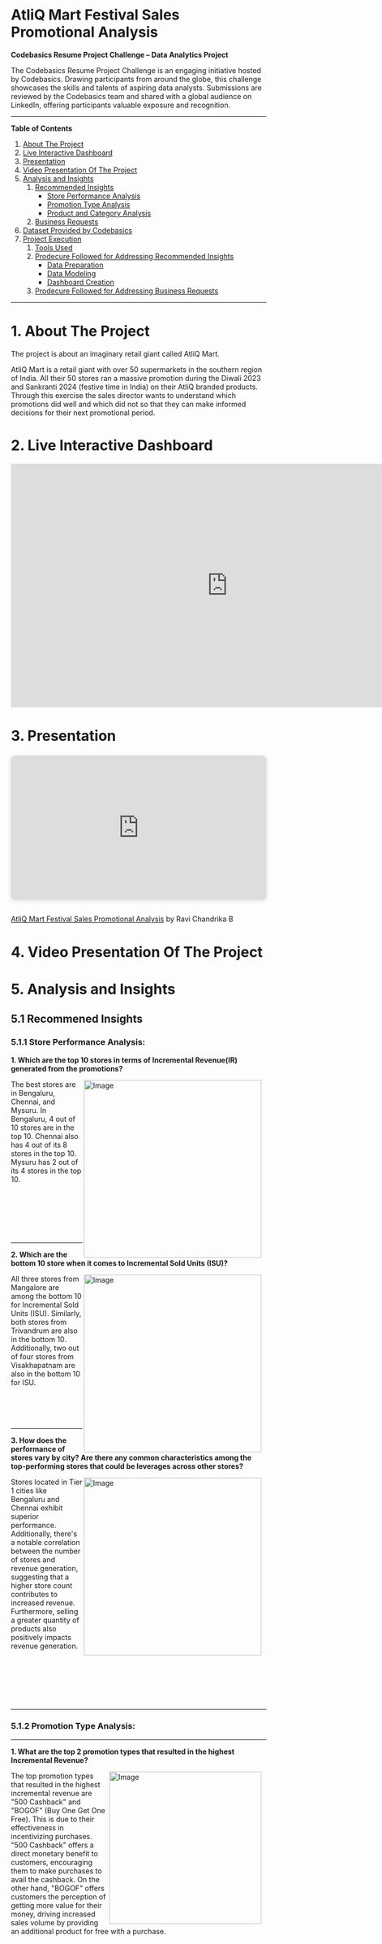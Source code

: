 # AtliQ Mart Festival Sales Promotional Analysis

**Codebasics Resume Project Challenge – Data Analytics Project**

The Codebasics Resume Project Challenge is an engaging initiative hosted by Codebasics. Drawing participants from around the globe, this challenge showcases the skills and talents of aspiring data analysts. Submissions are reviewed by the Codebasics team and shared with a global audience on LinkedIn, offering participants valuable exposure and recognition.

---
**Table of Contents**

1. [About The Project](#1-about-the-project)
2. [Live Interactive Dashboard](#2-live-interactive-dashboard)
3. [Presentation](#3-presentation)
4. [Video Presentation Of The Project](#4-video-presentation-of-the-project)
5. [Analysis and Insights](#5-analysis-and-insights)
    1. [Recommended Insights](#51-recommened-insights)
        - [Store Performance Analysis](#511-store-performance-analysis)
        - [Promotion Type Analysis](#512-promotion-type-analysis)
        - [Product and Category Analysis](#513-product-and-category-analysis)
    2. [Business Requests](#52-business-requests)
6. [Dataset Provided by Codebasics](#6-dataset-provided-by-codebasics)
7. [Project Execution](#7-project-execution)
    1. [Tools Used](#71-tools-used)
    2. [Prodecure Followed for Addressing Recommended Insights](#72-prodecure-followed-for-addressing-recommended-insights)
        - [Data Preparation](#721-data-preparation)
        - [Data Modeling](#722-data-modeling)
        - [Dashboard Creation](#723-dashboard-creation)
    3. [Prodecure Followed for Addressing Business Requests](#73-prodecure-followed-for-addressing-business-requests)

---

# 1. About The Project
The project is about an imaginary retail giant called AtliQ Mart.

AtliQ Mart is a retail giant with over 50 supermarkets in the southern region of India. All their 50 stores ran a massive promotion during the Diwali 2023 and Sankranti 2024 (festive time in India) on their AtliQ branded products. <br>Through this exercise the sales director wants to understand which promotions did well and which did not so that they can make informed decisions for their next promotional period. <br>

# 2. Live Interactive Dashboard

<iframe title="AtliQ_Mart_Festival_Sales_Promotional_Analysis" width="854" height="480" src="https://app.powerbi.com/view?r=eyJrIjoiMzAxMDYyMDUtMzZmYS00ODdiLWEwYjQtMDg0MWM1Mjg4Y2E5IiwidCI6ImRmODY3OWNkLWE4MGUtNDVkOC05OWFjLWM4M2VkN2ZmOTVhMCJ9&pageName=ReportSection52cd1bc4e9fbeb1610fb" frameborder="0" allowFullScreen="true"></iframe>

# 3. Presentation

<div style="position: relative; width: 100%; height: 0; padding-top: 56.2500%;
 padding-bottom: 0; box-shadow: 0 2px 8px 0 rgba(63,69,81,0.16); margin-top: 1.6em; margin-bottom: 0.9em; overflow: hidden;
 border-radius: 8px; will-change: transform;">
  <iframe loading="lazy" style="position: absolute; width: 100%; height: 100%; top: 0; left: 0; border: none; padding: 0;margin: 0;"
    src="https:&#x2F;&#x2F;www.canva.com&#x2F;design&#x2F;DAF-Yua7_SE&#x2F;I8Hj8V3eiAF44nwZukEw4Q&#x2F;view?embed" allowfullscreen="allowfullscreen" allow="fullscreen">
  </iframe>
</div><br>
<a href="link" target="_blank" rel="noopener">AtliQ Mart  Festival Sales Promotional Analysis</a> by Ravi Chandrika B

#  4. Video Presentation Of The Project

# 5. Analysis and Insights

## 5.1 Recommened Insights

### 5.1.1 Store Performance Analysis:<br>
**1. Which are the top 10 stores in terms of Incremental Revenue(IR) generated from the promotions?**<br>

<img align="right" src="https://raw.githubusercontent.com/RAVI-CHANDRIKA-05/CODEBASICS_CHALLENGE9/main/images/top10store_incrementalrevenue.JPG" alt="Image" style="width: 350px; height: auto; margin-right: 10px;">
The best stores are in Bengaluru, Chennai, and Mysuru. In Bengaluru, 4 out of 10 stores are in the top 10. Chennai also has 4 out of its 8 stores in the top 10. Mysuru has 2 out of its 4 stores in the top 10.
<br><br><br><br><br><br><br>

*******************************************

**2. Which are the bottom 10 store when it comes to Incremental Sold Units (ISU)?**<br>

<img align="right" src="https://raw.githubusercontent.com/RAVI-CHANDRIKA-05/CODEBASICS_CHALLENGE9/main/images/bottom10stores_isu.JPG" alt="Image" style="width: 350px; height: auto; margin-right: 10px;">
All three stores from Mangalore are among the bottom 10 for Incremental Sold Units (ISU). Similarly, both stores from Trivandrum are also in the bottom 10. Additionally, two out of four stores from Visakhapatnam are also in the bottom 10 for ISU.
<br><br><br><br><br>

*******************************************

**3. How does the performance of stores vary by city? Are there any common characteristics among the top-performing stores that could be leverages across other stores?**<br>

<img align="right" src="https://raw.githubusercontent.com/RAVI-CHANDRIKA-05/CODEBASICS_CHALLENGE9/main/images/citywise.JPG" alt="Image" style="width: 350px; height: auto; margin-right: 10px;">
Stores located in Tier 1 cities like Bengaluru and Chennai exhibit superior performance. Additionally, there's a notable correlation between the number of stores and revenue generation, suggesting that a higher store count contributes to increased revenue. Furthermore, selling a greater quantity of products also positively impacts revenue generation.
<br><br><br><br><br><br><br>

*******************************************

### 5.1.2 Promotion Type Analysis:<br>
*******************************************

**1. What are the top 2 promotion types that resulted in the highest Incremental Revenue?**<br>

<img align="right" src="https://raw.githubusercontent.com/RAVI-CHANDRIKA-05/CODEBASICS_CHALLENGE9/main/images/promotype_top2.JPG" alt="Image" style="width: 300px; height: auto; margin-right: 10px;">
The top promotion types that resulted in the highest incremental revenue are "500 Cashback" and "BOGOF" (Buy One Get One Free). This is due to their effectiveness in incentivizing purchases. "500 Cashback" offers a direct monetary benefit to customers, encouraging them to make purchases to avail the cashback. On the other hand, "BOGOF" offers customers the perception of getting more value for their money, driving increased sales volume by providing an additional product for free with a purchase.
<br><br><br><br><br><br><br><br><br>

*******************************************

**2. What are the bottom 2 promotion types in terms of their impact on Incremental Sold Units?**<br>

<img align="right" src="https://raw.githubusercontent.com/RAVI-CHANDRIKA-05/CODEBASICS_CHALLENGE9/main/images/bottom2_promotype.JPG" alt="Image" style="width: 300px; height: auto; margin-right: 10px;">
"25% off" and "50% off" promotion types are among the least effective in terms of driving incremental sold units. These promotions may be less effective in driving incremental sales due to their reliance solely on price reduction, potentially leading to perceptions of lower product value. 
<br><br><br><br>

*******************************************

**3. Is there any significance difference in the performance of discount -based promotions versus BOGOF (Buy One Get One Free) or cashback promotions?**<br>

<img align="right" src="https://raw.githubusercontent.com/RAVI-CHANDRIKA-05/CODEBASICS_CHALLENGE9/main/images/isu_vs_ir.JPG" alt="Image" style="width: 300px; height: auto; margin-right: 10px;">
500 Cashback and BOGOF promotions have outperformed discount-based offers, likely due to their perceived value addition beyond mere price reduction. By providing tangible benefits like cash returns or free items, these promotions effectively incentivize purchases and attract customers, thereby driving sales and enhancing revenue.
<br><br><br><br><br><br>

*******************************************

**4. Which promotions strike the best balance between Incremental Sold Units and maintaining healthy margins?**<br>

<img align="right" src="https://raw.githubusercontent.com/RAVI-CHANDRIKA-05/CODEBASICS_CHALLENGE9/main/images/isu_vs_ir.JPG" alt="Image" style="width: 300px; height: auto; margin-right: 10px;">
500 cashback promotion strikes the best balance between Incremental Sold Units and maintaining healthy margins. It offers a direct monetary benefit to customers, incentivizing purchases without requiring them to buy multiple items or wait for a discount. This immediate cashback appeal can attract more customers and lead to higher sales volume while still maintaining healthy profit margins.
<br><br><br><br><br><br>

*******************************************

### 5.1.3 Product and Category Analysis:<br>
*******************************************

**1. Which product categories saw the most significant lift in sales from the promotions?**<br>

<img align="right" src="https://raw.githubusercontent.com/RAVI-CHANDRIKA-05/CODEBASICS_CHALLENGE9/main/images/sales_lift_cat.JPG" alt="Image" style="width: 300px; height: auto; margin-right: 10px;">
The home appliance, combo 1, and home care categories experienced the most significant increase in sales as a result of the promotions. 
<br><br><br><br><br><br><br><br>

*******************************************

**2. Are there specific products that respond exceptionally well or poorly to promotions?**<br>

<img src="https://raw.githubusercontent.com/RAVI-CHANDRIKA-05/CODEBASICS_CHALLENGE9/main/images/products_ha_prr.JPG" alt="Image" style="width: 500px; height: auto; margin-right: 10px;"><br><br>
<img src="https://raw.githubusercontent.com/RAVI-CHANDRIKA-05/CODEBASICS_CHALLENGE9/main/images/products_combo_prr.JPG" alt="Image" style="width: 500px; height: auto; margin-right: 10px;"><br><br>
<img src="https://raw.githubusercontent.com/RAVI-CHANDRIKA-05/CODEBASICS_CHALLENGE9/main/images/products_pc_prr.JPG" alt="Image" style="width: 500px; height: auto; margin-right: 10px;"><br><br>
Yes, certain products respond exceptionally well or poorly to promotions. For example, products like the waterproof immersion rod, high glo 15w LED bulb, and home essentials 8-product combo performed exceptionally well during the promotions. On the other hand, products belonging to the personal care category did not perform that well. This indicates that the effectiveness of promotions can vary significantly depending on the product category and the specific products being promoted.
<br><br><br>

*******************************************

**3. What is the correlation between product categoy and promotion type effectiveness?**<br>

<img align="right" src="https://raw.githubusercontent.com/RAVI-CHANDRIKA-05/CODEBASICS_CHALLENGE9/main/images/prod_cate_effectivenss.JPG" alt="Image" style="width: 300px; height: auto; margin-right: 10px;">
Certain product categories, such as home appliances, home care, grocery, and staples, performed well in BOGOF promotions, indicating that this promotion type was effective in driving sales within these categories. Conversely, personal care products did not perform well, even with a 25% discount offer. 
<br><br><br><br><br><br><br><br>

*******************************************

## 5.2 Business Requests

**1. Provide a list of products with base price greater than 500 and that are featured in promo type of 'BOGOF' (Buy One Get One Free).**

<img src="https://raw.githubusercontent.com/RAVI-CHANDRIKA-05/CODEBASICS_CHALLENGE9/main/images/product_name.JPG" alt="image" /> <br>
Atliq_Double_Bedsheet_set and Atliq_waterproof_Immersion_Rod are the two products with base price greater than 500 which are featured under BOGOF (Buy One Get One Free) promo type.<br>

~~~~sql
SELECT DISTINCT(p.product_name), e.base_price
 FROM fact_events e
JOIN dim_products p
ON p.product_code = e.product_code
WHERE e.base_price >500 
AND e.promo_type = 'BOGOF';
~~~~
<br><br>

*******************************************

**2. Generate a report that provides an overview of the number of stores in each city.**

<img align="right" src="https://raw.githubusercontent.com/RAVI-CHANDRIKA-05/CODEBASICS_CHALLENGE9/main/images/city_store.JPG" alt="image" /><br>
In terms of store count, Bengaluru leads with 10 stores, followed by Chennai with 8 stores, and Hyderabad with 7 stores.<br>

~~~~sql
SELECT city AS City, COUNT(DISTINCT(store_id)) AS Store_Count
FROM dim_stores
GROUP BY city
ORDER BY  COUNT(DISTINCT(store_id)) DESC;
~~~~
<br><br>

*******************************************

**3. Generate a report that displays each campaign alogn with the total revenue generated before and after the campaign?**

<img src="https://raw.githubusercontent.com/RAVI-CHANDRIKA-05/CODEBASICS_CHALLENGE9/main/images/campaign_name.JPG" alt="image" /><br>
Diwali campaign generated the highest incremental revenue at 114.25 million, while the Sankranthi campaign yielded 72.20 million.<br>

~~~~sql
-- For the purpose of convenience I have changed the column names as below.
ALTER TABLE fact_events
RENAME COLUMN `quantity_sold(before_promo)` TO quantity_sold_before_promo;

ALTER TABLE fact_events
RENAME COLUMN `quantity_sold(after_promo)` TO quantity_sold_after_promo;
~~~~

~~~~sql
-- Adds a new column Total_Quantity_After_promo to the fact_events table.
-- Populates it with the calculated values based on the given condition.
ALTER TABLE fact_events
ADD Total_Quantity_After_promo INT; -- Assuming Total_Quantity_After_promo is an integer value

UPDATE fact_events
SET Total_Quantity_After_promo = 
    CASE 
        WHEN promo_type = 'BOGOF' THEN quantity_sold_after_promo * 2
        ELSE quantity_sold_after_promo
    END;
~~~~

~~~~sql
WITH REVENUE AS(
SELECT 
    c.campaign_name,
    ROUND(SUM(e.base_price * e.quantity_sold_before_promo) / 1000000,2) AS 'Before_Campaign_Total_Revenue_Million',
    ROUND(
		SUM(
			CASE 
				WHEN e.promo_type = '25% OFF' THEN (e.base_price * e.Total_Quantity_After_promo) * 0.75
				WHEN e.promo_type = '33% OFF' THEN (e.base_price * e.Total_Quantity_After_promo) * 0.67
				WHEN e.promo_type = '50% OFF' THEN (e.base_price * e.Total_Quantity_After_promo) * 0.50
				WHEN e.promo_type = '500 Cashback' THEN (e.base_price * e.Total_Quantity_After_promo) - 500
				WHEN e.promo_type = 'BOGOF' THEN (e.base_price * (e.Total_Quantity_After_promo)) * 0.5
				ELSE 0
			END
		) / 1000000,2) AS 'After_Campaign_Total_Revenue_Million'
FROM fact_events e
JOIN dim_campaigns c
ON e.campaign_id = c.campaign_id
GROUP BY c.campaign_name
)
SELECT *, After_Campaign_Total_Revenue_Million - Before_Campaign_Total_Revenue_Million AS Incremental_Revenue_Million
FROM REVENUE;
~~~~
<br><br>

*******************************************

**4. Produce a Report that calculates the Incremental Sold Quantity (ISU%) for each category during the diwali campaign. Additionally, provide rankings for the categories based on their ISU%.**

<img src="https://raw.githubusercontent.com/RAVI-CHANDRIKA-05/CODEBASICS_CHALLENGE9/main/images/category.JPG" alt="image" /><br>
Home Appliances category exhibits the highest ISU% increase, followed by the Home Care and Combo1 categories. Notably, there is a remarkable 588% ISU% surge in the Home Appliances category, while Home Care is at 203.14%, Combo1 follows closely behind with a 202.36% increase.<br>

~~~~sql
WITH Diwali_Campaign AS (
    SELECT 
        p.category,
        SUM(e.Total_Quantity_After_promo) AS total_quantity_sold_after_promo
    FROM fact_events e
    JOIN dim_campaigns c
    ON e.campaign_id = c.campaign_id
    JOIN dim_products p
    ON e.product_code = p.product_code
    WHERE c.campaign_name = 'Diwali'
    GROUP BY p.category
),
Total_Sold_Before AS (
    SELECT 
        p.category,
        SUM(e.quantity_sold_before_promo) AS total_quantity_sold_before_promo
    FROM fact_events e
    JOIN dim_campaigns c
    ON e.campaign_id = c.campaign_id
	JOIN dim_products p
    ON e.product_code = p.product_code
	WHERE c.campaign_name = 'Diwali'
    GROUP BY p.category
)
SELECT 
    tsb.category,
    ROUND(((dc.total_quantity_sold_after_promo - tsb.total_quantity_sold_before_promo) * 100) / tsb.total_quantity_sold_before_promo,2) AS ISU_percentage,
    RANK() OVER (ORDER BY 
					ROUND(((dc.total_quantity_sold_after_promo - tsb.total_quantity_sold_before_promo) * 100) / tsb.total_quantity_sold_before_promo,2)
				DESC) AS Rank_Order
FROM Diwali_Campaign dc
JOIN Total_Sold_Before tsb
ON dc.category = tsb.category;
~~~~
<br><br>

*******************************************

**5. Create a report featuring the Top 5 products, ranked by Incremental Revenue Percentage (IR%), across all campaigns.** 

<img src="https://raw.githubusercontent.com/RAVI-CHANDRIKA-05/CODEBASICS_CHALLENGE9/main/images/products.JPG" alt="image" /><br>
Atlique_waterproof_Immersion_Rod leads with an IR% of 266.19%, closely followed by Atliq_High_Glo_15W_LED_Bulb with an IR% of 262.98%.
Atliq_Double_Bedsheet_Set, Atliq_Curtains, Atliq_Home_Essential_8_Product_Combo made significant contribution to revenue generation.<br>

~~~~sql
WITH Total_Revenue AS (
    SELECT 
        p.product_name,
        p.category,
        SUM(e.base_price * e.quantity_sold_before_promo) AS 'Before_Campaign_Total_Revenue',
		SUM(
			CASE 
				WHEN e.promo_type = '25% OFF' THEN (e.base_price * e.Total_Quantity_After_promo) * 0.75
				WHEN e.promo_type = '33% OFF' THEN (e.base_price * e.Total_Quantity_After_promo) * 0.67
				WHEN e.promo_type = '50% OFF' THEN (e.base_price * e.Total_Quantity_After_promo) * 0.50
				WHEN e.promo_type = '500 Cashback' THEN (e.base_price * e.Total_Quantity_After_promo) - 500
				WHEN e.promo_type = 'BOGOF' THEN (e.base_price * (e.Total_Quantity_After_promo)) * 0.5
				ELSE 0
			END
		) AS 'After_Campaign_Total_Revenue'
    FROM fact_events e
	JOIN dim_products p
    ON e.product_code = p.product_code
    GROUP BY p.product_name, p.category
)
SELECT 
    product_name,
    category,
    ROUND(((After_Campaign_Total_Revenue - Before_Campaign_Total_Revenue)* 100 / Before_Campaign_Total_Revenue) ,2) AS IR_percentage
FROM Total_Revenue
ORDER BY ROUND(((After_Campaign_Total_Revenue - Before_Campaign_Total_Revenue)* 100 / Before_Campaign_Total_Revenue) ,2) DESC
LIMIT 5;
~~~~
<br><br>

*******************************************

# 6. Dataset Provided by Codebasics:
**Thanks to Codebasics for providing this wonderful challenge.**<br>
Here is the link to this challenge: [CodeBasics Resume Project Challenge](https://codebasics.io/challenge/codebasics-resume-project-challenge)

**Team provided 4 CSV files. Below is information regarding the columns described in the CSV files:**
1. dim_campaigns
2. dim_products
3. dim_stores
4. fact_events


## 6.1 Column Description for dim_campaigns:
- campaign_id: Unique identifier for each promotional campaign.
- campaign_name: Descriptive name of the campaign (e.g., Diwali, Sankranti).
- start_date: The date on which the campaign begins, formatted as DD-MM-YYYY.
- end_date: The date on which the campaign ends, formatted as DD-MM-YYYY.


*******************************************


## 6.2 Column Description for dim_products:
- product_code: Unique code assigned to each product for identification.
- product_name: The full name of the product, including brand and specifics (e.g., quantity, size).
- category: The classification of the product into broader categories such as Grocery & Staples, Home Care, Personal Care, Home Appliances, etc.


*******************************************



## 6.3 Column Description for dim_stores:
- store_id: Unique code identifying each store location.
- city: The city where the store is located, indicating the geographical market.


*******************************************



## 6.4 Column Description for fact_events:
- event_id: Unique identifier for each sales event.
- store_id: Refers to the store where the event took place, linked to the dim_stores table.
- campaign_id: Indicates the campaign under which the event was recorded, linked to the dim_campaigns table.
- product_code: The code of the product involved in the sales event, linked to the dim_products table.
- base_price: The standard price of the product before any promotional discount.
- promo_type: The type of promotion applied (e.g., percentage discount, BOGOF(Buy One Get One Free), cashback).
- quantity_sold(before_promo): The number of units sold in the week immediately preceding the start of the campaign, serving as a baseline for comparison with promotional sales.
- quantity_sold(after_promo): The quantity of the product sold after the promotion was applied.


*******************************************

# 7. Project Execution:

## 7.1 Tools Used:

MySQL to find answers to business questions.
Power BI for data visualization and dashboard creation.
Excel for data preprocessing and transformation.

## 7.2 Prodecure Followed for Addressing Recommended Insights:

### 7.2.1 Data Preparation:

* Imported the extracted data (csv file) into Excel for initial preprocessing.
* Cleaned and transformed the data as needed, ensuring consistency and accuracy.
* Added Tier column to cities for extra input.

Note: A database named `retail_events_db` includes all the tables mentioned above. This was used while writing SQL queries to find answers to business questions.<br><br>
**Click image to view pdf**
<div style="display:flex;">
    <a href="https://github.com/RAVI-CHANDRIKA-05/CODEBASICS_CHALLENGE9/blob/main/input_files/ad-hoc-requests.pdf"><img src="https://raw.githubusercontent.com/RAVI-CHANDRIKA-05/CODEBASICS_CHALLENGE9/main/images/business_request.JPG" alt="Image 1" style="width:40%; margin-right:20px"></a>    
    <a href="https://github.com/RAVI-CHANDRIKA-05/CODEBASICS_CHALLENGE9/blob/main/input_files/Recommended_Insights.pdf"><img src="https://raw.githubusercontent.com/RAVI-CHANDRIKA-05/CODEBASICS_CHALLENGE9/main/images/recommendedinsights.JPG" alt="Image 2" style="width:40%;"></a>
</div>

### 7.2.2 Data Modeling:

* Designed the data model in Power BI, ensuring the relationships between tables is correct.
* Performed required transformations of data.
* Changed the Removed Atliq_from products for better visualization.

### 7.2.3 Dashboard Creation:

* Utilized Power BI's visualization tools to create interactive and insightful dashboards.
* Incorporated relevant charts, graphs, and slicers to analyze sales performance, campaign effectiveness, and product trends.

## 7.3 Prodecure Followed for Addressing Business Requests:

* Extracted data from the MySQL database by crafting SQL queries tailored to the specific data requirements. 
* Formulated SQL queries to retrieve essential information for fulfilling Business Requests effectively.
* Ensured data accuracy by cross-referencing and validating the query results with visualizations generated in Power BI.<br>
Created a presentation and video using Canva to provide a visually appealing and comprehensive submission.<br>

By leveraging MySQL, Power BI, and Excel, I was able to build a comprehensive dashboard that provides valuable insights into sales performance and marketing campaign effectiveness, facilitating data-driven decision-making.
